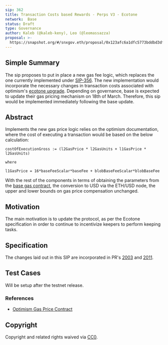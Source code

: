 ```yaml
---
sip: 362
title: Transaction Costs based Rewards - Perps V3 - Ecotone
network:  Base
status: Draft
type: Governance
author: Kaleb (@kaleb-keny), Leo (@leomassazza)
proposal: >-
  https://snapshot.org/#/snxgov.eth/proposal/0x123afc6a1dfc5773bddbd3dfd90724ce4c50938b590c855964b3380edfc81911
---
```


## Simple Summary

The sip proposes to put in place a new gas fee logic, which replaces the one currently implemented under [SIP-356](https://sips.synthetix.io/sips/sip-356/). The new implementation would incorporate the necessary changes in transaction costs associated with optimism's [ecotone upgrade](https://docs.optimism.io/stack/transactions/fees#ecotone). Depending on governance, base is expected to update their gas pricing mechanism on 18th of March. Therefore, this sip would be implemented immediately following the base update.

## Abstract

<!--A short (~200 word) description of the proposed change, the abstract should clearly describe the proposed change. This is what *will* be done if the SIP is implemented, not *why* it should be done or *how* it will be done. If the SIP proposes deploying a new contract, write, "we propose to deploy a new contract that will do x".-->

Implements the new gas price logic relies on the optimism documentation, where the cost of executing a transaction would be based on the below calculation:

```
costOfExecutionGross := (l2GasPrice * l2GasUnits + l1GasPrice * l2GasUnits)

where

l1GasPrice = 16*baseFeeScalar*baseFee + blobBaseFeeScalar*blobBaseFee
```
With the rest of the components in terms of obtaining the parameters from the [base gas contract](https://basescan.org/address/0x420000000000000000000000000000000000000F), the conversion to USD via the ETH/USD node, the upper and lower bounds on gas price compensation unchanged.

## Motivation

The main motivation is to update the protocol, as per the Ecotone specification in order to continue to incentivize keepers to perform keeping tasks.

## Specification

The changes laid out in this SIP are incorporated in PR's [2003](https://github.com/Synthetixio/synthetix-v3/pull/2003/files) and [2011](https://github.com/Synthetixio/synthetix-v3/pull/2011).


## Test Cases

Will be setup after the testnet release.

### References
- [Optimism Gas Price Contract](https://vscode.blockscan.com/optimism-testnet/0xb528d11cc114e026f138fe568744c6d45ce6da7a)


## Copyright

Copyright and related rights waived via [CC0](https://creativecommons.org/publicdomain/zero/1.0/).
